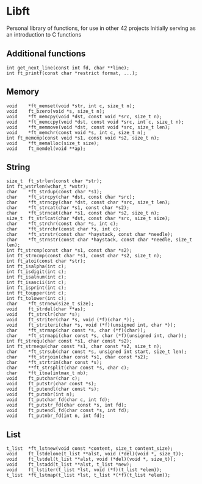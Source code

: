 # Libft
Personal library of functions, for use in other 42 projects
Initially serving as an introduction to C functions

## Additional functions
	int	get_next_line(const int fd, char **line);
	int	ft_printf(const char *restrict format, ...);
	
## Memory
	void	*ft_memset(void *str, int c, size_t n);
	void	ft_bzero(void *s, size_t n);
	void	*ft_memcpy(void *dst, const void *src, size_t n);
	void	*ft_memccpy(void *dst, const void *src, int c, size_t n);
	void	*ft_memmove(void *dst, const void *src, size_t len);
	void	*ft_memchr(const void *s, int c, size_t n);
	int	ft_memcmp(const void *s1, const void *s2, size_t n);
	void	*ft_memalloc(size_t size);
	void	ft_memdel(void **ap);

## String 
	size_t	ft_strlen(const char *str);
	int	ft_wstrlen(wchar_t *wstr);
	char	*ft_strdup(const char *s1);
	char	*ft_strcpy(char *dst, const char *src);
	char	*ft_strncpy(char *dst, const char *src, size_t len);
	char	*ft_strcat(char *s1, const char *s2);
	char	*ft_strncat(char *s1, const char *s2, size_t n);
	size_t	ft_strlcat(char *dst, const char *src, size_t size);
	char	*ft_strchr(const char *s, int c);
	char	*ft_strrchr(const char *s, int c);
	char	*ft_strstr(const char *haystack, const char *needle);
	char	*ft_strnstr(const char *haystack, const char *needle, size_t len);
	int	ft_strcmp(const char *s1, const char *s2);
	int	ft_strncmp(const char *s1, const char *s2, size_t n);
	int	ft_atoi(const char *str);
	int	ft_isalpha(int c);
	int	ft_isdigit(int c);
	int	ft_isalnum(int c);
	int	ft_isascii(int c);
	int	ft_isprint(int c);
	int	ft_toupper(int c);
	int	ft_tolower(int c);
	char	*ft_strnew(size_t size);
	void	ft_strdel(char **as);
	void	ft_strclr(char *s);
	void	ft_striter(char *s, void (*f)(char *));
	void	ft_striteri(char *s, void (*f)(unsigned int, char *));
	char	*ft_strmap(char const *s, char (*f)(char));
	char	*ft_strmapi(char const *s, char (*f)(unsigned int, char));
	int	ft_strequ(char const *s1, char const *s2);
	int	ft_strnequ(char const *s1, char const *s2, size_t n);
	char	*ft_strsub(char const *s, unsigned int start, size_t len);
	char	*ft_strjoin(char const *s1, char const *s2);
	char	*ft_strtrim(char const *s);
	char	**ft_strsplit(char const *s, char c);
	char	*ft_itoa(intmax_t nb);
	void	ft_putchar(char c);
	void	ft_putstr(char const *s);
	void	ft_putendl(char const *s);
	void	ft_putnbr(int n);
	void	ft_putchar_fd(char c, int fd);
	void	ft_putstr_fd(char const *s, int fd);
	void	ft_putendl_fd(char const *s, int fd);
	void	ft_putnbr_fd(int n, int fd);

## List
	t_list	*ft_lstnew(void const *content, size_t content_size);
	void	ft_lstdelone(t_list **alst, void (*del)(void *, size_t));
	void	ft_lstdel(t_list **alst, void (*del)(void *, size_t));
	void	ft_lstadd(t_list **alst, t_list *new);
	void	ft_lstiter(t_list *lst, void (*f)(t_list *elem));
	t_list	*ft_lstmap(t_list *lst, t_list *(*f)(t_list *elem));
